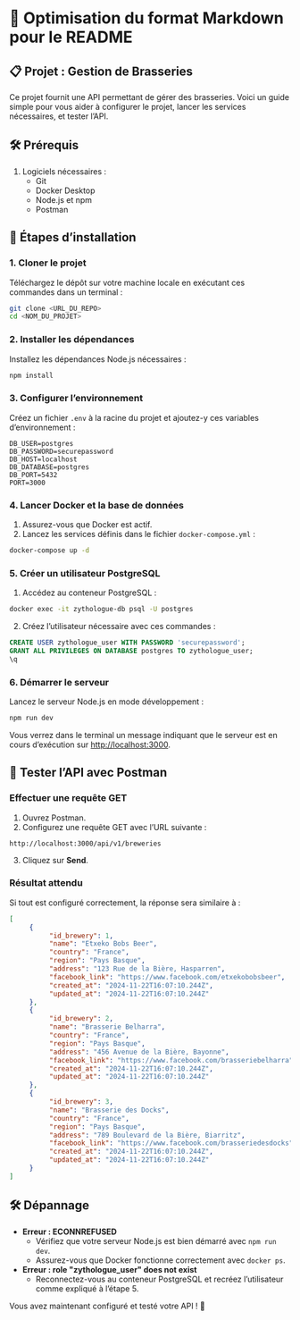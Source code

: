 # 🍺 Optimisation du format Markdown pour le README

## 📋 Projet : Gestion de Brasseries

Ce projet fournit une API permettant de gérer des brasseries. Voici un guide simple pour vous aider à configurer le projet, lancer les services nécessaires, et tester l’API.

## 🛠️ Prérequis

1. Logiciels nécessaires :
    - Git
    - Docker Desktop
    - Node.js et npm
    - Postman

## 🚀 Étapes d’installation

### 1. Cloner le projet

Téléchargez le dépôt sur votre machine locale en exécutant ces commandes dans un terminal :

```bash
git clone <URL_DU_REPO>
cd <NOM_DU_PROJET>
```

### 2. Installer les dépendances

Installez les dépendances Node.js nécessaires :

```bash
npm install
```

### 3. Configurer l’environnement

Créez un fichier `.env` à la racine du projet et ajoutez-y ces variables d’environnement :

```env
DB_USER=postgres
DB_PASSWORD=securepassword
DB_HOST=localhost
DB_DATABASE=postgres
DB_PORT=5432
PORT=3000
```

### 4. Lancer Docker et la base de données

1. Assurez-vous que Docker est actif.
2. Lancez les services définis dans le fichier `docker-compose.yml` :

```bash
docker-compose up -d
```

### 5. Créer un utilisateur PostgreSQL

1. Accédez au conteneur PostgreSQL :

```bash
docker exec -it zythologue-db psql -U postgres
```

2. Créez l’utilisateur nécessaire avec ces commandes :

```sql
CREATE USER zythologue_user WITH PASSWORD 'securepassword';
GRANT ALL PRIVILEGES ON DATABASE postgres TO zythologue_user;
\q
```

### 6. Démarrer le serveur

Lancez le serveur Node.js en mode développement :

```bash
npm run dev
```

Vous verrez dans le terminal un message indiquant que le serveur est en cours d’exécution sur [http://localhost:3000](http://localhost:3000).

## 🧪 Tester l’API avec Postman

### Effectuer une requête GET

1. Ouvrez Postman.
2. Configurez une requête GET avec l’URL suivante :

```url
http://localhost:3000/api/v1/breweries
```

3. Cliquez sur **Send**.

### Résultat attendu

Si tout est configuré correctement, la réponse sera similaire à :

```json
[
     {
          "id_brewery": 1,
          "name": "Etxeko Bobs Beer",
          "country": "France",
          "region": "Pays Basque",
          "address": "123 Rue de la Bière, Hasparren",
          "facebook_link": "https://www.facebook.com/etxekobobsbeer",
          "created_at": "2024-11-22T16:07:10.244Z",
          "updated_at": "2024-11-22T16:07:10.244Z"
     },
     {
          "id_brewery": 2,
          "name": "Brasserie Belharra",
          "country": "France",
          "region": "Pays Basque",
          "address": "456 Avenue de la Bière, Bayonne",
          "facebook_link": "https://www.facebook.com/brasseriebelharra",
          "created_at": "2024-11-22T16:07:10.244Z",
          "updated_at": "2024-11-22T16:07:10.244Z"
     },
     {
          "id_brewery": 3,
          "name": "Brasserie des Docks",
          "country": "France",
          "region": "Pays Basque",
          "address": "789 Boulevard de la Bière, Biarritz",
          "facebook_link": "https://www.facebook.com/brasseriedesdocks",
          "created_at": "2024-11-22T16:07:10.244Z",
          "updated_at": "2024-11-22T16:07:10.244Z"
     }
]
```

## 🛠️ Dépannage

- **Erreur : ECONNREFUSED**
  - Vérifiez que votre serveur Node.js est bien démarré avec `npm run dev`.
  - Assurez-vous que Docker fonctionne correctement avec `docker ps`.
- **Erreur : role "zythologue_user" does not exist**
  - Reconnectez-vous au conteneur PostgreSQL et recréez l’utilisateur comme expliqué à l’étape 5.

Vous avez maintenant configuré et testé votre API ! 🎉